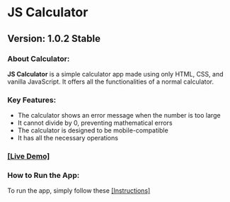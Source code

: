 # JS Calculator

## Version: 1.0.2 Stable

### About Calculator:

**JS Calculator** is a simple calculator app made using only HTML, CSS, and vanilla JavaScript. It offers all the functionalities of a normal calculator.

### Key Features:

- The calculator shows an error message when the number is too large
- It cannot divide by 0, preventing mathematical errors
- The calculator is designed to be mobile-compatible
- It has all the necessary operations

### [[Live Demo]](https://biohazardx44.github.io/Projects/Calculator/index.html)

### How to Run the App:

To run the app, simply follow these [[Instructions]](https://github.com/Biohazardx44/Biohazardx44.github.io)